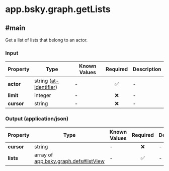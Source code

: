 # app.bsky.graph.getLists

## #main

Get a list of lists that belong to an actor.

### Input

| Property | Type | Known Values | Required | Description |
| --- | --- | --- | :---: | --- |
| **actor** | string ([at-identifier](https://atproto.com/specs/lexicon#at-identifier)) | - | ✅ | - |
| **limit** | integer | - | ❌ | - |
| **cursor** | string | - | ❌ | - |

### Output (application/json)

| Property | Type | Known Values | Required | Description |
| --- | --- | --- | :---: | --- |
| **cursor** | string | - | ❌ | - |
| **lists** | array of [app.bsky.graph.defs#listView](../../../../app/bsky/graph/defs.md#listView) | - | ✅ | - |
